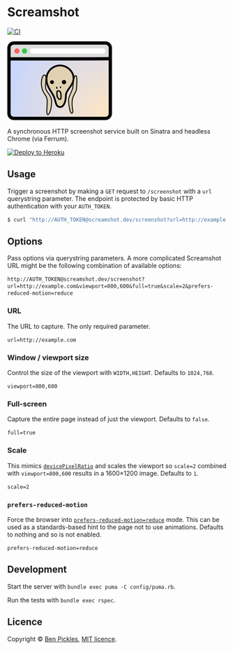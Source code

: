 # Screamshot

[![CI](https://github.com/benpickles/screamshot/actions/workflows/tests.yml/badge.svg)](https://github.com/benpickles/screamshot/actions/workflows/tests.yml)

![Screamshot logo](docs/logo.png)

A synchronous HTTP screenshot service built on Sinatra and headless Chrome (via Ferrum).

[![Deploy to Heroku](https://www.herokucdn.com/deploy/button.svg)](https://heroku.com/deploy?template=https://github.com/benpickles/screamshot)

## Usage

Trigger a screenshot by making a `GET` request to `/screenshot` with a `url` querystring parameter. The endpoint is protected by basic HTTP authentication with your `AUTH_TOKEN`.

```sh
$ curl "http://AUTH_TOKEN@screamshot.dev/screenshot?url=http://example.com" > screenshot.png
```

## Options

Pass options via querystring parameters. A more complicated Screamshot URL might be the following combination of available options:

```
http://AUTH_TOKEN@screamshot.dev/screenshot?url=http://example.com&viewport=800,600&full=true&scale=2&prefers-reduced-motion=reduce
```

### URL

The URL to capture. The only required parameter.

```
url=http://example.com
```

### Window / viewport size

Control the size of the viewport with `WIDTH,HEIGHT`. Defaults to `1024,768`.

```
viewport=800,600
```

### Full-screen

Capture the entire page instead of just the viewport. Defaults to `false`.

```
full=true
```

### Scale

This mimics [`devicePixelRatio`](https://developer.mozilla.org/en-US/docs/Web/API/Window/devicePixelRatio) and scales the viewport so `scale=2` combined with `viewport=800,600` results in a 1600×1200 image. Defaults to `1`.

```
scale=2
```

### `prefers-reduced-motion`

Force the browser into [`prefers-reduced-motion=reduce`](https://developer.mozilla.org/en-US/docs/Web/CSS/@media/prefers-reduced-motion) mode. This can be used as a standards-based hint to the page not to use animations. Defaults to nothing and so is not enabled.

```
prefers-reduced-motion=reduce
```

## Development

Start the server with `bundle exec puma -C config/puma.rb`.

Run the tests with `bundle exec rspec`.

## Licence

Copyright © [Ben Pickles](http://www.benpickles.com), [MIT licence](LICENCE).
